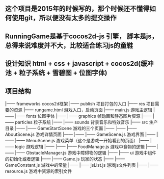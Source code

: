 ## 这个项目是2015年的时候写的，那个时候还不懂得如何使用git，所以便没有太多的提交操作
## RunningGame是基于cocos2d-js 引擎， 脚本是js，总得来说难度并不大，比较适合练习js的童鞋
## 设计知识 html + css + javascript + cocos2d(缓冲池 + 粒子系统 + 雪碧图 + 位图字体)
## 项目结构
   |—— frameworks                          cocos2d框架
   |—— publish                             项目打包的入口
   |—— res                                 项目需要的资源
   |—— rungame.html                        游戏入口，启动页面
   |—— main.js                             游戏主逻辑
   |—— |—— fonts                           位图字体
   |—— |—— graphics                        帧动画和静态图片资源
   |—— |—— particles                       粒子系统
   |—— |—— sounds                          背景音乐和特效音乐
   |—— src                                 生产目录
   |—— |—— GameStartScene                  游戏的三个页面
   |—— |—— |—— AboutScene.js               游戏详情页面
   |—— |—— |—— GameScene.js                游戏界面
   |—— |—— |—— MenuScene.js                游戏菜单（这个是游戏一开始看到的页面）
   |—— |—— logic                           游戏逻辑
   |—— |—— |—— FoodManage.js               游戏中食物的逻辑
   |—— |—— |—— ObstacleManager.js          游戏中障碍物的逻辑
   |—— |—— ui                              游戏中组件的初始化或者逻辑
   |—— |—— Game.js                         玩家的状态
   |—— |—— GameConstant.js                 游戏中的常量
   |—— |—— jsList.js                       游戏js文件列表
   |—— |—— resource.js                     游戏中资源的索引文件
   
   
